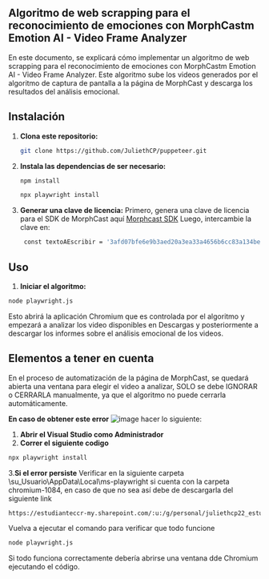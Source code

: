 ## **Algoritmo de web scrapping para el reconocimiento de emociones con MorphCastm Emotion AI - Video Frame Analyzer**
En este documento, se explicará cómo implementar un algoritmo de web scrapping para el reconocimiento de emociones con MorphCastm Emotion AI - Video Frame Analyzer. Este algoritmo sube los videos generados por el algoritmo de captura de pantalla a la página de MorphCast y descarga los resultados del análisis emocional.


## Instalación

1. **Clona este repositorio:**
    ```bash
    git clone https://github.com/JuliethCP/puppeteer.git
    ```

2. **Instala las dependencias de ser necesario:**
    ```bash
    npm install
    ```
    ```bash
    npx playwright install
    ```
3. **Generar una clave de licencia:**
Primero, genera una clave de licencia para el SDK de MorphCast aquí [Morphcast SDK](https://www.morphcast.com/sdk-licence-request/)  Luego, intercambie la clave en:
    ```bash
     const textoAEscribir = '3afd07bfe6e9b3aed20a3ea33a4656b6cc83a134bedc';
    ```
   
    

## Uso

1. **Iniciar el algoritmo:**

```bash
node playwright.js
```

Esto abrirá la aplicación Chromium que es controlada por el algoritmo y empezará a analizar los video disponibles en Descargas y posteriormente a descargar los informes sobre el análisis emocional de los videos.


## Elementos a tener en cuenta
En el proceso de automatización de la página de MorphCast, se quedará abierta una ventana para elegir el video a analizar, SOLO se debe IGNORAR o CERRARLA manualmente, ya que el algoritmo no puede cerrarla automáticamente.

**En caso de obtener este error**
![image](https://github.com/JuliethCP/puppeteer/assets/61554258/71764c87-73b1-4251-b673-fb5e100841cc)
hacer lo siguiente:
1. **Abrir el Visual Studio como Administrador**
2. **Correr el siguiente codigo**
 ```bash
npx playwright install
```
3.**Si el error persiste**
Verificar en la siguiente carpeta \su_Usuario\AppData\Local\ms-playwright
 si cuenta con la carpeta chromium-1084, en caso de que no sea así debe de descargarla del siguiente link

```bash
https://estudianteccr-my.sharepoint.com/:u:/g/personal/juliethcp22_estudiantec_cr/ERYH-uX03uVGioOQpYpOFYgBDngAuCqck3WZKynB31gZkw?e=r0V4E4
```

Vuelva a ejecutar el comando para verificar que todo funcione
```bash
node playwright.js
```
Si todo funciona correctamente debería abrirse una ventana dde Chromium ejecutando el código.



